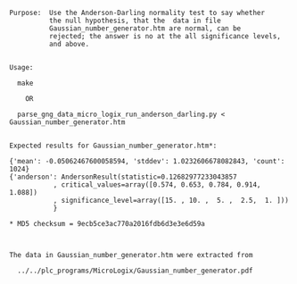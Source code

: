     Purpose:  Use the Anderson-Darling normality test to say whether
              the null hypothesis, that the  data in file
              Gaussian_number_generator.htm are normal, can be
              rejected; the answer is no at the all significance levels,
              and above.


    Usage:

      make

        OR

      parse_gng_data_micro_logix_run_anderson_darling.py < Gaussian_number_generator.htm


    Expected results for Gaussian_number_generator.htm*:

    {'mean': -0.05062467600058594, 'stddev': 1.0232606678082843, 'count': 1024}
    {'anderson': AndersonResult(statistic=0.12682977233043857
               , critical_values=array([0.574, 0.653, 0.784, 0.914, 1.088])
               , significance_level=array([15. , 10. ,  5. ,  2.5,  1. ]))
               }

    * MD5 checksum = 9ecb5ce3ac770a2016fdb6d3e3e6d59a



    The data in Gaussian_number_generator.htm were extracted from 

      ../../plc_programs/MicroLogix/Gaussian_number_generator.pdf
